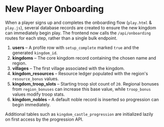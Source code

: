 # New Player Onboarding

When a player signs up and completes the onboarding flow (`play.html` & `play.js`), several database records are created to ensure the new kingdom can immediately begin play. The frontend now calls the `/api/onboarding` routes for each step, rather than a single bulk endpoint.

1. **users** – A profile row with `setup_complete` marked `true` and the generated `kingdom_id`.
2. **kingdoms** – The core kingdom record containing the chosen name and region.
3. **villages** – The first village associated with the kingdom.
4. **kingdom_resources** – Resource ledger populated with the region's `resource_bonus` values.
5. **kingdom_troop_slots** – Starting troop slot count of `20`. Regional bonuses from `region_bonuses` can increase this base value, while `troop_bonus` values modify troop stats.
6. **kingdom_nobles** – A default noble record is inserted so progression can begin immediately.

Additional tables such as `kingdom_castle_progression` are initialized lazily on first access by the progression API.
